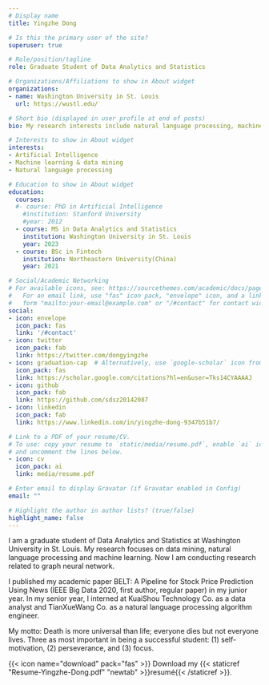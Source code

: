 ```yaml
---
# Display name
title: Yingzhe Dong

# Is this the primary user of the site?
superuser: true

# Role/position/tagline
role: Graduate Student of Data Analytics and Statistics

# Organizations/Affiliations to show in About widget
organizations:
- name: Washington University in St. Louis
  url: https://wustl.edu/

# Short bio (displayed in user profile at end of posts)
bio: My research interests include natural language processing, machine learning & data mining and artificial intelligence.

# Interests to show in About widget
interests:
- Artificial Intelligence
- Machine learning & data mining
- Natural language processing

# Education to show in About widget
education:
  courses:
  #- course: PhD in Artificial Intelligence
    #institution: Stanford University
    #year: 2012
  - course: MS in Data Analytics and Statistics
    institution: Washington University in St. Louis
    year: 2023
  - course: BSc in Fintech
    institution: Northeastern University(China)
    year: 2021

# Social/Academic Networking
# For available icons, see: https://sourcethemes.com/academic/docs/page-builder/#icons
#   For an email link, use "fas" icon pack, "envelope" icon, and a link in the
#   form "mailto:your-email@example.com" or "/#contact" for contact widget.
social:
- icon: envelope
  icon_pack: fas
  link: '/#contact'
- icon: twitter
  icon_pack: fab
  link: https://twitter.com/dongyingzhe
- icon: graduation-cap  # Alternatively, use `google-scholar` icon from `ai` icon pack
  icon_pack: fas
  link: https://scholar.google.com/citations?hl=en&user=Tks14CYAAAAJ
- icon: github
  icon_pack: fab
  link: https://github.com/sdsz20142087
- icon: linkedin
  icon_pack: fab
  link: https://www.linkedin.com/in/yingzhe-dong-9347b51b7/

# Link to a PDF of your resume/CV.
# To use: copy your resume to `static/media/resume.pdf`, enable `ai` icons in `params.toml`, 
# and uncomment the lines below.
- icon: cv
  icon_pack: ai
  link: media/resume.pdf

# Enter email to display Gravatar (if Gravatar enabled in Config)
email: ""

# Highlight the author in author lists? (true/false)
highlight_name: false
---
```


I am a graduate student of Data Analytics and Statistics at Washington University in St. Louis. My research focuses on data mining, natural language processing and machine learning. Now I am conducting research related to graph neural network.

I published my academic paper BELT: A Pipeline for Stock Price Prediction Using News (IEEE Big Data 2020, first author, regular paper) in my junior year.
In my senior year, I interned at KuaiShou Technology Co. as a data analyst and TianXueWang Co. as a natural language processing algorithm engineer.

My motto: Death is more universal than life; everyone dies but not everyone lives.
Three as most important in being a successful student: (1) self-motivation, (2) perseverance, and (3) focus.

{{< icon name="download" pack="fas" >}} Download my {{< staticref "Resume-Yingzhe-Dong.pdf" "newtab" >}}resumé{{< /staticref >}}.
